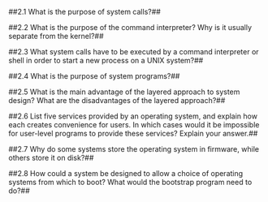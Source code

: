##2.1 What is the purpose of system calls?##  

##2.2 What is the purpose of the command interpreter? Why is it usually separate from the kernel?##  

##2.3 What system calls have to be executed by a command interpreter or shell in order to start a new process on a UNIX system?## 

##2.4 What is the purpose of system programs?## 

##2.5 What is the main advantage of the layered approach to system design? What are the disadvantages of the layered approach?##  

##2.6 List five services provided by an operating system, and explain how each creates convenience for users. In which cases would it be impossible for user-level programs to provide these services? Explain your answer.##  

##2.7 Why do some systems store the operating system in firmware, while others store it on disk?##  

##2.8 How could a system be designed to allow a choice of operating systems from which to boot? What would the bootstrap program need to do?##  
